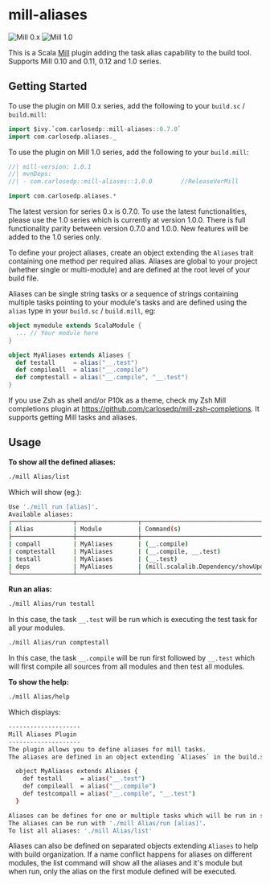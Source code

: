# mill-aliases

![Mill 0.x](https://img.shields.io/maven-central/v/com.carlosedp/mill-aliases_mill0.11_2.13)
![Mill 1.0](https://img.shields.io/maven-central/v/com.carlosedp/mill-aliases_mill1_3)

This is a Scala [Mill](http://mill-build.com/) plugin adding the task alias capability to the build tool. Supports Mill 0.10 and 0.11, 0.12 and 1.0 series.

## Getting Started

To use the plugin on Mill 0.x series, add the following to your `build.sc` / `build.mill`:

```scala
import $ivy.`com.carlosedp::mill-aliases::0.7.0`
import com.carlosedp.aliases._
```

To use the plugin on Mill 1.0 series, add the following to your `build.mill`:

```scala
//| mill-version: 1.0.1
//| mvnDeps:
//| - com.carlosedp::mill-aliases::1.0.0        //ReleaseVerMill

import com.carlosedp.aliases.*
```

The latest version for series 0.x is 0.7.0. To use the latest functionalities, please use the 1.0 series which is currently at version 1.0.0. There is full functionality parity between version 0.7.0 and 1.0.0. New features will be added to the 1.0 series only.

To define your project aliases, create an object extending the `Aliases` trait containing one method per required alias. Aliases are global to your project (whether single or multi-module) and are defined at the root level of your build file.

Aliases can be single string tasks or a sequence of strings containing multiple tasks pointing to your module's tasks and are defined using the `alias` type in your `build.sc` / `build.mill`, eg:

```scala
object mymodule extends ScalaModule {
  ... // Your module here
}

object MyAliases extends Aliases {
  def testall     = alias("__.test")
  def compileall  = alias("__.compile")
  def comptestall = alias("__.compile", "__.test")
}
```

If you use Zsh as shell and/or P10k as a theme, check my Zsh Mill completions plugin at <https://github.com/carlosedp/mill-zsh-completions>. It supports getting Mill tasks and aliases.

## Usage

**To show all the defined aliases:**

```sh
./mill Alias/list
```

Which will show (eg.):

```sh
Use './mill run [alias]'.
Available aliases:
┌─────────────────┬─────────────────┬───────────────────────────────────────────────────────────────────────────────────
| Alias           | Module          | Command(s)
├─────────────────┼─────────────────┼───────────────────────────────────────────────────────────────────────────────────
| compall         | MyAliases       | (__.compile)
| comptestall     | MyAliases       | (__.compile, __.test)
| testall         | MyAliases       | (__.test)
| deps            | MyAliases       | (mill.scalalib.Dependency/showUpdates)
└─────────────────┴─────────────────┴───────────────────────────────────────────────────────────────────────────────────
```

**Run an alias:**

```sh
./mill Alias/run testall
```

In this case, the task `__.test` will be run which is executing the test task for all your modules.

```sh
./mill Alias/run comptestall
```

In this case, the task `__.compile` will be run first followed by `__.test` which will first compile all sources from all modules and then test all modules.

**To show the help:**

```sh
./mill Alias/help
```

Which displays:

```sh
--------------------
Mill Aliases Plugin
--------------------
The plugin allows you to define aliases for mill tasks.
The aliases are defined in an object extending `Aliases` in the build.sc file at the root level in the following format:

  object MyAliases extends Aliases {
    def testall     = alias("__.test")
    def compileall  = alias("__.compile")
    def testcompall = alias("__.compile", "__.test")
  }

Aliases can be defines for one or multiple tasks which will be run in sequence.
The aliases can be run with './mill Alias/run [alias]'.
To list all aliases: './mill Alias/list'
```

Aliases can also be defined on separated objects extending `Aliases` to help with build organization. If a name conflict happens for aliases on different modules, the list command will show all the aliases and it's module but when run, only the alias on the first module defined will be executed.
